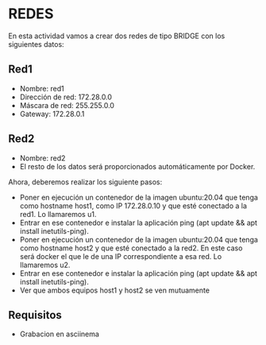 # REDES

En esta actividad vamos a crear dos redes de tipo BRIDGE con los siguientes datos:

## Red1

- Nombre: red1
- Dirección de red: 172.28.0.0
- Máscara de red: 255.255.0.0
- Gateway: 172.28.0.1

## Red2

- Nombre: red2
- El resto de los datos será proporcionados automáticamente por Docker.

Ahora, deberemos realizar los siguiente pasos:

- Poner en ejecución un contenedor de la imagen ubuntu:20.04 que tenga como hostname host1, como IP 172.28.0.10 y que esté conectado a la red1. Lo llamaremos u1.
- Entrar en ese contenedor e instalar la aplicación ping (apt update && apt install inetutils-ping).
- Poner en ejecución un contenedor de la imagen ubuntu:20.04 que tenga como hostname host2 y que esté conectado a la red2. En este caso será docker el que le de una IP correspondiente a esa red. Lo llamaremos u2.
- Entrar en ese contenedor e instalar la aplicación ping (apt update && apt install inetutils-ping).
- Ver que ambos equipos host1 y host2 se ven mutuamente

## Requisitos
- Grabacion en asciinema